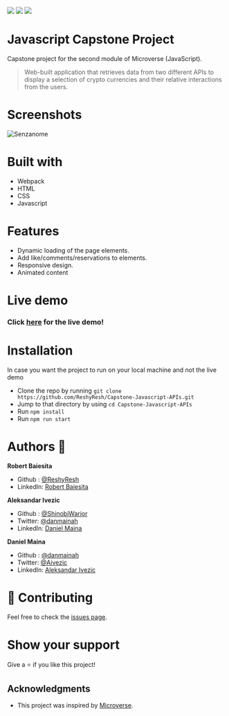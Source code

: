 ![](https://img.shields.io/badge/Microverse-blueviolet)
![](https://img.shields.io/badge/HTML-red)
![](https://img.shields.io/badge/JavaScript-yellow)

# Javascript Capstone Project
Capstone project for the second module of Microverse (JavaScript).
>Web-built application that retrieves data from two different APIs to display a selection of crypto currencies and their relative interactions from the users.

# Screenshots

![Senzanome](https://user-images.githubusercontent.com/85108160/132670277-fd51eff7-8eb4-4530-8ab0-dbb819191721.jpg)


# Built with
  - Webpack
  - HTML
  - CSS
  - Javascript

# Features 
  - Dynamic loading of the page elements.
  - Add like/comments/reservations to elements.
  - Responsive design.
  - Animated content

# Live demo
### Click [here](https://reshyresh.github.io/Capstone-Javascript-APIs/docs/index.html) for the live demo!

# Installation 

In case you want the project to run on your local machine and not the live demo
  - Clone the repo by running `git clone https://github.com/ReshyResh/Capstone-Javascript-APIs.git`
  - Jump to that directory by using `cd Capstone-Javascript-APIs ` 
  - Run `npm install`
  - Run `npm run start`

# Authors 👤
**Robert Baiesita**
  - Github : [@ReshyResh](https://github.com/ReshyResh/)
  - LinkedIn: [Robert Baiesita](https://www.linkedin.com/in/reshyresh/)

**Aleksandar Ivezic**
  - Github : [@ShinobiWarior](https://github.com/ShinobiWarior/)
  - Twitter: [@danmainah](https://twitter.com/danmainah)
  - LinkedIn: [Daniel Maina](https://www.linkedin.com/in/daniel-maina-315a38191/)

**Daniel Maina**
  - Github : [@danmainah](https://github.com/danmainah/)
  - Twitter: [@Aivezic](https://twitter.com/Aivezic)
  - LinkedIn: [Aleksandar Ivezic](https://www.linkedin.com/in/aleksandar-ivezic/)


# 🤝 Contributing

Feel free to check the [issues page](https://github.com/ReshyResh/Capstone-Javascript-APIs/issues/).

# Show your support

Give a ⭐️ if you like this project!

## Acknowledgments
- This project was inspired by [Microverse](https://www.microverse.org/?grsf=w9rx3c).
